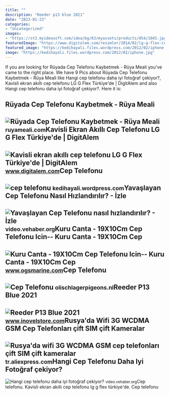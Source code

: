 ```yaml
---
title: ""
description: "Reeder p13 blue 2021"
date: "2023-01-23"
categories:
- "Uncategorized"
images:
- "https://st3.myideasoft.com/idea/bg/63/myassets/products/854/1045.jpg?revision=1507791283"
featuredImage: "https://www.digitalem.com/resimler/2014/02/lg-g-flex-cep-telefonu.jpg"
featured_image: "https://kedihayali.files.wordpress.com/2012/02/iphone.jpg"
image: "https://kedihayali.files.wordpress.com/2012/02/iphone.jpg"
---
```


If you are looking for Rüyada Cep Telefonu Kaybetmek - Rüya Meali you've came to the right place. We have 9 Pics about Rüyada Cep Telefonu Kaybetmek - Rüya Meali like Hangi cep telefonu daha iyi fotoğraf çekiyor?, Kavisli ekran akıllı cep telefonu LG G Flex Türkiye'de | DigitAlem and also Hangi cep telefonu daha iyi fotoğraf çekiyor?. Here it is:

Rüyada Cep Telefonu Kaybetmek - Rüya Meali
------------------------------------------

 ![Rüyada Cep Telefonu Kaybetmek - Rüya Meali](http://ruyameali.com/wp-content/uploads/2017/07/cep-telefonu.jpg) <small>ruyameali.com</small>Kavisli Ekran Akıllı Cep Telefonu LG G Flex Türkiye'de | DigitAlem
------------------------------------------------------------------

 ![Kavisli ekran akıllı cep telefonu LG G Flex Türkiye'de | DigitAlem](https://www.digitalem.com/resimler/2014/02/lg-g-flex-cep-telefonu.jpg) <small>www.digitalem.com</small>Cep Telefonu
------------

 ![cep telefonu](https://kedihayali.files.wordpress.com/2012/02/iphone.jpg) <small>kedihayali.wordpress.com</small>Yavaşlayan Cep Telefonu Nasıl Hızlandırılır? - İzle
---------------------------------------------------

 ![Yavaşlayan Cep Telefonu nasıl hızlandırılır? - İzle](https://video.vehaber.org/files/uploads/video/thumb/c1043-.jpg) <small>video.vehaber.org</small>Kuru Canta - 19X10Cm Cep Telefonu Icin-- Kuru Canta - 19X10Cm Cep
-----------------------------------------------------------------

 ![Kuru Canta - 19X10Cm Cep Telefonu Icin-- Kuru Canta - 19X10Cm Cep](https://st3.myideasoft.com/idea/bg/63/myassets/products/854/1045.jpg?revision=1507791283) <small>www.ogsmarine.com</small>Cep Telefonu
------------

 ![Cep Telefonu](https://sesliharika.com/wp-content/uploads/2020/02/İnternete-Telefon-Numarası-Bırakan-Bayanlar-Dul-ve-Olgun-kadınlar-ve-Güzel-Kızlar-Whatsapp-Sohbet.jpg) <small>olischlagerpigeons.nl</small>Reeder P13 Blue 2021
--------------------

 ![Reeder P13 Blue 2021](https://www.inovelstore.com/Uploads/UrunResimleri/buyuk/reeder-p13-blue-2021-91-439.jpg) <small>www.inovelstore.com</small>Rusya'da Wifi 3G WCDMA GSM Cep Telefonları çift SIM çift Kameralar
------------------------------------------------------------------

 ![Rusya'da wifi 3G WCDMA GSM cep telefonları çift SIM çift kameralar](https://ae01.alicdn.com/kf/H304dcc71df474417a7e02cafdf663717e/Rusya-da-wifi-3G-WCDMA-GSM-cep-telefonlar-ift-SIM-ift-kameralar-unlocked-ucuz-basma-d.jpg) <small>tr.aliexpress.com</small>Hangi Cep Telefonu Daha Iyi Fotoğraf çekiyor?
---------------------------------------------

 ![Hangi cep telefonu daha iyi fotoğraf çekiyor?](https://i.ytimg.com/vi/KZ_QAORUPQ4/maxresdefault.jpg) <small>video.vehaber.org</small>Cep telefonu. Kavisli ekran akıllı cep telefonu lg g flex türkiye'de. Cep telefonu
